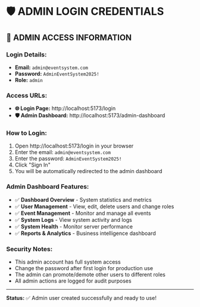 # 🛡️ ADMIN LOGIN CREDENTIALS

## 🎯 **ADMIN ACCESS INFORMATION**

### **Login Details:**
- **Email:** `admin@eventsystem.com`
- **Password:** `AdminEventSystem2025!`
- **Role:** `admin`

### **Access URLs:**
- **🌐 Login Page:** http://localhost:5173/login
- **🛡️ Admin Dashboard:** http://localhost:5173/admin-dashboard

### **How to Login:**
1. Open http://localhost:5173/login in your browser
2. Enter the email: `admin@eventsystem.com`
3. Enter the password: `AdminEventSystem2025!`
4. Click "Sign In"
5. You will be automatically redirected to the admin dashboard

### **Admin Dashboard Features:**
- ✅ **Dashboard Overview** - System statistics and metrics
- ✅ **User Management** - View, edit, delete users and change roles
- ✅ **Event Management** - Monitor and manage all events
- ✅ **System Logs** - View system activity and logs
- ✅ **System Health** - Monitor server performance
- ✅ **Reports & Analytics** - Business intelligence dashboard

### **Security Notes:**
- This admin account has full system access
- Change the password after first login for production use
- The admin can promote/demote other users to different roles
- All admin actions are logged for audit purposes

---

**Status:** ✅ Admin user created successfully and ready to use!
